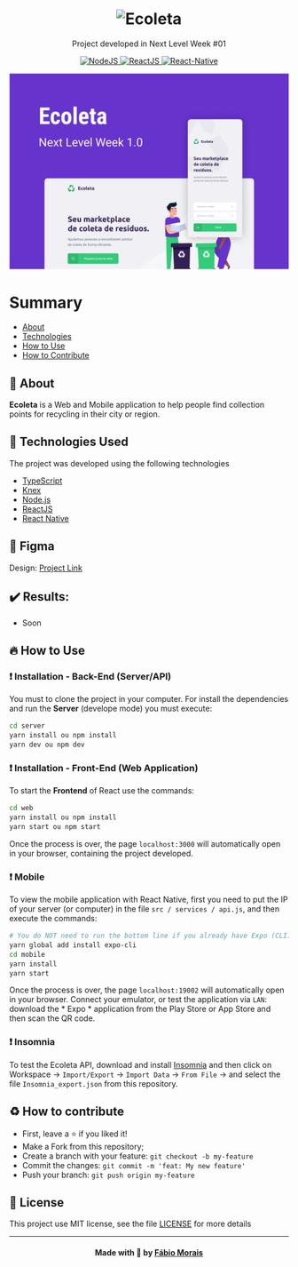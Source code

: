<h1 align="center"><img src="./docs/logo.png" alt="Ecoleta" /></h1>
<p align="center">Project developed in Next Level Week #01</p>
<p align="center">
  <a href="https://nodejs.org/en/">
    <img src="https://img.shields.io/static/v1?label=Node&message=JS&color=blue?style=plastic&logo=Node.js" alt="NodeJS" />
  </a>
  <a href="https://reactjs.org/">
    <img src="https://img.shields.io/static/v1?label=React&message=JS&color=blue?style=plastic&logo=React" alt="ReactJS" />
  </a>
  <a href="https://reactnative.dev/">
    <img src="https://img.shields.io/static/v1?label=React&message=Native&color=blue?style=plastic&logo=React" alt="React-Native" />
  </a>
</p>
<p align="center"><img src="./assets/capa.png" /></p>

# Summary

- [About](#about)
- [Technologies](#technologies-used)
- [How to Use](#how-use)
- [How to Contribute](#how-contribute)

<a id="about"></a>

## :bookmark: About

<strong>Ecoleta</strong> is a Web and Mobile application to help people find collection points for recycling in their city or region.

<a id="technologies-used"></a>

## :rocket: Technologies Used

The project was developed using the following technologies

- [TypeScript](https://www.typescriptlang.org/)
- [Knex](http://knexjs.org/)
- [Node.js](https://nodejs.org/en/)
- [ReactJS](https://reactjs.org/)
- [React Native](https://reactnative.dev/)

## :art: Figma
Design: <a href="https://www.figma.com/file/GOKVazlAEsQwNjQguJ1hhc/Ecoleta?node-id=0%3A1" target="__blank">Project Link</a>

## :heavy_check_mark: Results:

- Soon

<a id="how-use"></a>

## :fire: How to Use


### :exclamation: Installation - Back-End (Server/API)
You must to clone the project in your computer. For install the dependencies and run the **Server** (develope mode) you must execute:
```bash
cd server
yarn install ou npm install
yarn dev ou npm dev
```

### :exclamation: Installation - Front-End (Web Application)
To start the **Frontend** of React use the commands:
```bash
cd web
yarn install ou npm install
yarn start ou npm start
```
Once the process is over, the page `localhost:3000` will automatically open in your browser, containing the project developed.

### :exclamation: Mobile

To view the mobile application with React Native, first you need to put the IP of your server (or computer) in the file `src / services / api.js`, and then execute the commands:
```bash
# You do NOT need to run the bottom line if you already have Expo (CLI) installed
yarn global add install expo-cli
cd mobile
yarn install
yarn start
```

Once the process is over, the page `localhost:19002` will automatically open in your browser. Connect your emulator, or test the application via `LAN`: download the * Expo * application from the Play Store or App Store and then scan the QR code.

### :exclamation: Insomnia 
To test the Ecoleta API, download and install [Insomnia](https://insomnia.rest/download/) and then click on Workspace → `Import/Export` → `Import Data` → `From File` → and select the file `Insomnia_export.json` from this repository.

<a id="how-contribute"></a>

## :recycle: How to contribute
- First, leave a ⭐ if you liked it!
- Make a Fork from this repository;
- Create a branch with your feature: `git checkout -b my-feature`
- Commit the changes: `git commit -m 'feat: My new feature'`
- Push your branch: `git push origin my-feature`

## :memo: License

This project use MIT license, see the file [LICENSE](.github/LICENSE.md) for more details

---

<h4 align="center">
    Made with 💜 by <a href="https://www.linkedin.com/in/f%C3%A1bio-morais-b34a2729/" target="_blank">Fábio Morais</a>
</h4>

